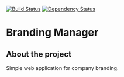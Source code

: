 [![Build Status](https://travis-ci.org/oskarszura/expressjs-web-scaffolding.svg?branch=master)](https://travis-ci.org/oskarszura/expressjs-web-scaffolding) [![Dependency Status](https://david-dm.org/oskarszura/expressjs-web-scaffolding.svg)](https://david-dm.org/oskarszura/expressjs-web-scaffolding)

# Branding Manager

## About the project
Simple web application for company branding.


